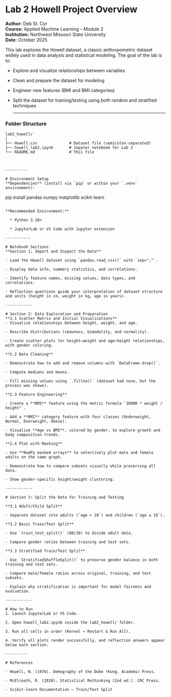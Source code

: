 # Lab 2 Howell Project Overview

**Author:** Deb St. Cyr  
**Course:** Applied Machine Learning – Module 2  
**Institution:** Northwest Missouri State University  
**Date:** October 2025  

This lab explores the Howell dataset, a classic anthropometric dataset widely used in data analysis and statistical modeling.
The goal of the lab is to:

* Explore and visualize relationships between variables

* Clean and prepare the dataset for modeling

* Engineer new features (BMI and BMI categories)

* Split the dataset for training/testing using both random and stratified techniques
  
  ---------

### Folder Structure
```text
lab2_howell/
│
├── Howell.csv              # Dataset file (semicolon-separated)
├── howell_lab2.ipynb       # Jupyter notebook for Lab 2
└── README.md               # This file



----------

# Environment Setup
**Dependencies** (install via `pip` or within your `.venv` environment):

```
pip install pandas numpy matplotlib scikit-learn
```

**Recommended Environment:**

  * Python 3.10+

  * JupyterLab or VS Code with Jupyter extension

-----------

# Notebook Sections
**Section 1: Import and Inspect the Data**

- Load the Howell dataset using `pandas.read_csv()` with `sep=";"`.

- Display data info, summary statistics, and correlations.

- Identify feature names, missing values, data types, and correlations.

- Reflection questions guide your interpretation of dataset structure and units (height in cm, weight in kg, age in years).

------------

# Section 2: Data Exploration and Preparation
**2.1 Scatter Matrix and Initial Visualizations**
- Visualize relationships between height, weight, and age.

- Describe distributions (skewness, bimodality, and normality).

- Create scatter plots for height–weight and age–height relationships, with gender coloring.

**2.2 Data Cleaning**

- Demonstrate how to add and remove columns with `DataFrame.drop()`.

- Compute medians and means.

- Fill missing values using `.fillna()` (dataset had none, but the process was shown).

**2.3 Feature Engineering**

- Create a **BMI** feature using the metric formula `10000 * weight / height²`.

- Add a **BMI** category feature with four classes (Underweight, Normal, Overweight, Obese).

- Visualize **Age vs BMI**, colored by gender, to explore growth and body composition trends.

**2.4 Plot with Masking**

- Use **NumPy masked arrays** to selectively plot male and female adults on the same graph.

- Demonstrate how to compare subsets visually while preserving all data.

- Show gender-specific height/weight clustering.

------------

# Section 3: Split the Data for Training and Testing

**3.1 Adult/Child Split**

- Separate dataset into adults (`age > 18`) and children (`age ≤ 18`).

**3.2 Basic Train/Test Split**

- Use `train_test_split()` (80/20) to divide adult data.

- Compare gender ratios between training and test sets.

**3.3 Stratified Train/Test Split**

- Use `StratifiedShuffleSplit()` to preserve gender balance in both training and test sets.

- Compare male/female ratios across original, training, and test subsets.

- Explain why stratification is important for model fairness and evaluation.

------------

# How to Run
1. Launch JupyterLab or VS Code.

2. Open howell_lab2.ipynb inside the lab2_howell/ folder.

3. Run all cells in order (Kernel → Restart & Run All).

4. Verify all plots render successfully, and reflection answers appear below each section.

----------

# References

- Howell, N. (1976). Demography of the Dobe !Kung. Academic Press.

- McElreath, R. (2020). Statistical Rethinking (2nd ed.). CRC Press.

- Scikit-learn Documentation – Train/Test Split
